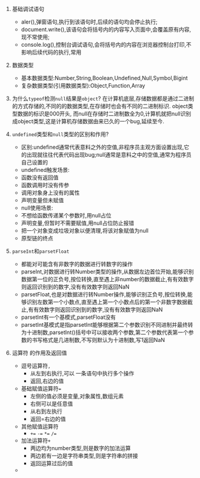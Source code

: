 1. 基础调试语句
   * aler(),弹窗语句,执行到该语句时,后续的语句均会停止执行;
   * document.write(),该语句会将括号内的内容写入页面中,会覆盖原有内容,现不常使用;
   * console.log(),控制台调试语句,会将括号内的内容在浏览器控制台打印,不影响后续代码的执行,常用

2. 数据类型
   * 基本数据类型:Number,String,Boolean,Undefined,Null,Symbol,Bigint
   * 复杂数据类型(引用数据类型):Object,Function,Array

3. 为什么`typeof`检测`null`结果是`object`?
    在计算机底层,存储数据都是通过二进制的方式存储的,不同的的数据类型,在存储时也会有不同的二进制标识. object类型数据的标识是000开头, 而null在存储时二进制数全为0,计算机就把null识别成object类型,这是计算机存储数据由来已久的一个bug,延续至今.

4. `undefined`类型和`null`类型的区别和作用?
   * 区别:undefined通常代表意料之外的空值,非程序员主观方面设置出现,它的出现就往往代表代码出现bug;null通常是意料之中的空值,通常为程序员自己设置的
   * undefined触发场景:
    - 函数没有返回值
    - 函数调用时没有传参
    - 调用对象身上没有的属性
    - 声明变量但未赋值
   * null使用场景:
    - 不想给函数传递某个参数时,用null占位
    - 声明变量,但暂时不需要赋值,用null占位防止报错
    - 把一个对象变成垃圾对象以便清理,将该对象赋值为null
    - 原型链的终点

5. `parseInt`和`parsetFloat`
    * 都能对可能含有非数字的数据进行转数字的操作
    * parseInt,对数据进行转Number类型的操作,从数据左边首位开始,能够识别数据第一位的正负号,按位转换,直至遇上非number的数据截止,有有效数字则返回识别到的数字,没有有效数字则返回NaN
    * parsetFloat,也是对数据进行转Number操作,能够识别正负号,按位转换,能够识别左数第一个小数点,直至遇上第一个小数点后的第一个非数字数据截止,有有效数字则返回识别到的数字,没有有效数字则返回NaN
    * parsetInt有一个基模式,parsetFloat没有
    * parsetInt基模式是指parsetInt能够根据第二个参数识别不同进制并最终转为十进制数,parsetInt()括号中可以接收两个参数,第二个参数代表第一个参数的书写格式是几进制数,不写则默认为十进制数,写1返回NaN

6. 运算符  的作用及返回值
    * 逗号运算符`,`
      - 从左到右执行,可以 一条语句中执行多个操作
      - 返回,右边的值
    * 基础赋值运算符`=`
      - 左侧的值必须是变量,对象属性,数组元素
      - 右侧可以是任意值
      - 从右到左执行
      - 返回=右边的值
    * 其他赋值运算符
      - `+=` `-=` `*=` `/=`
    * 加法运算符`+`
      - 两边均为number类型,则是数字的加法运算
      - 两边若有一边是字符串类型,则是字符串的拼接
      - 返回运算过后的值
    *  
